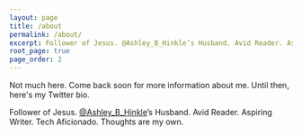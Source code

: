 ```yaml
---
layout: page
title: /about
permalink: /about/
excerpt: Follower of Jesus. @Ashley_B_Hinkle’s Husband. Avid Reader. Aspiring Writer. Tech Aficionado. Thoughts are my own.
root_page: true
page_order: 2
---
```


Not much here. Come back soon for more information about me. Until then, here's my Twitter bio.

Follower of Jesus.
[@Ashley_B_Hinkle](http://ashleyhinkle.com)’s Husband.
Avid Reader.
Aspiring Writer.
Tech Aficionado.
Thoughts are my own.